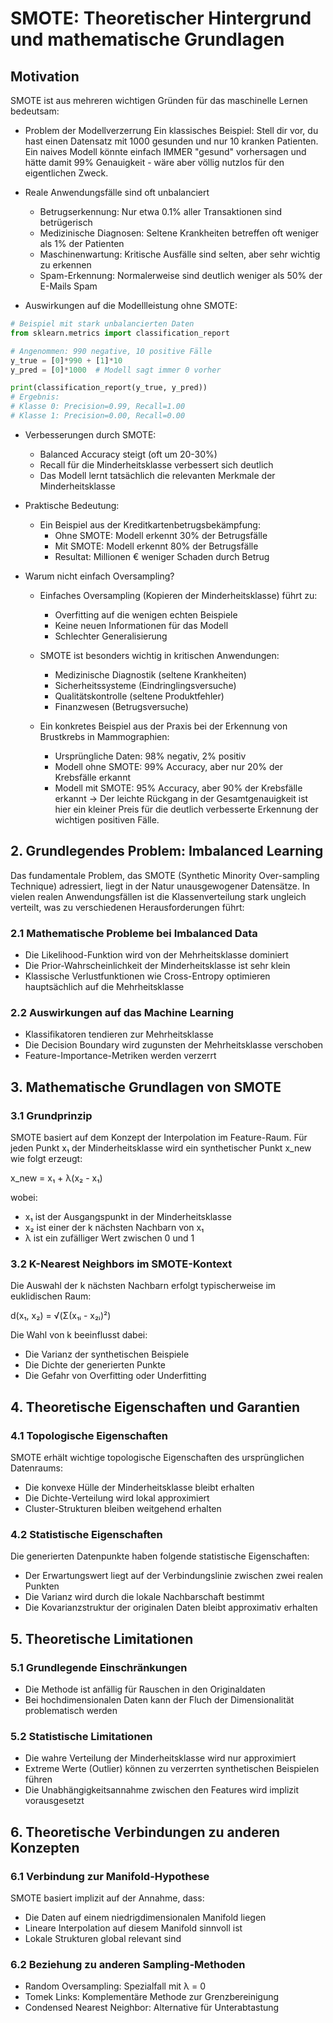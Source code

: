 # SMOTE: Theoretischer Hintergrund und mathematische Grundlagen

## Motivation

SMOTE ist aus mehreren wichtigen Gründen für das maschinelle Lernen bedeutsam:

- Problem der Modellverzerrung
   Ein klassisches Beispiel: Stell dir vor, du hast einen Datensatz mit 1000 gesunden und nur 10 kranken Patienten. Ein naives Modell könnte einfach IMMER "gesund" vorhersagen und hätte damit 99% Genauigkeit - wäre aber völlig nutzlos für den eigentlichen Zweck.


- Reale Anwendungsfälle sind oft unbalanciert
   
    - Betrugserkennung: Nur etwa 0.1% aller Transaktionen sind betrügerisch
    - Medizinische Diagnosen: Seltene Krankheiten betreffen oft weniger als 1% der Patienten
    - Maschinenwartung: Kritische Ausfälle sind selten, aber sehr wichtig zu erkennen
    - Spam-Erkennung: Normalerweise sind deutlich weniger als 50% der E-Mails Spam

- Auswirkungen auf die Modellleistung ohne SMOTE:
```python
# Beispiel mit stark unbalancierten Daten
from sklearn.metrics import classification_report

# Angenommen: 990 negative, 10 positive Fälle
y_true = [0]*990 + [1]*10
y_pred = [0]*1000  # Modell sagt immer 0 vorher

print(classification_report(y_true, y_pred))
# Ergebnis:
# Klasse 0: Precision=0.99, Recall=1.00
# Klasse 1: Precision=0.00, Recall=0.00
```


- Verbesserungen durch SMOTE:
    
    - Balanced Accuracy steigt (oft um 20-30%)
    - Recall für die Minderheitsklasse verbessert sich deutlich
    <!-- - ROC-AUC und PR-AUC Metriken werden realistischer -->
    - Das Modell lernt tatsächlich die relevanten Merkmale der Minderheitsklasse
  
- Praktische Bedeutung:
    
    - Ein Beispiel aus der Kreditkartenbetrugsbekämpfung:
        - Ohne SMOTE: Modell erkennt 30% der Betrugsfälle
        - Mit SMOTE: Modell erkennt 80% der Betrugsfälle
        - Resultat: Millionen € weniger Schaden durch Betrug

- Warum nicht einfach Oversampling?

    - Einfaches Oversampling (Kopieren der Minderheitsklasse) führt zu:
        - Overfitting auf die wenigen echten Beispiele
        - Keine neuen Informationen für das Modell
        - Schlechter Generalisierung
    
    - SMOTE ist besonders wichtig in kritischen Anwendungen:
        - Medizinische Diagnostik (seltene Krankheiten)
        - Sicherheitssysteme (Eindringlingsversuche)
        - Qualitätskontrolle (seltene Produktfehler)
        - Finanzwesen (Betrugsversuche)
    
    - Ein konkretes Beispiel aus der Praxis bei der Erkennung von Brustkrebs in Mammographien:
        - Ursprüngliche Daten: 98% negativ, 2% positiv
        - Modell ohne SMOTE: 99% Accuracy, aber nur 20% der Krebsfälle erkannt
        - Modell mit SMOTE: 95% Accuracy, aber 90% der Krebsfälle erkannt
        → Der leichte Rückgang in der Gesamtgenauigkeit ist hier ein kleiner Preis für die deutlich verbesserte Erkennung der wichtigen positiven Fälle.
    


## 2. Grundlegendes Problem: Imbalanced Learning

Das fundamentale Problem, das SMOTE (Synthetic Minority Over-sampling Technique) adressiert, liegt in der Natur unausgewogener Datensätze. In vielen realen Anwendungsfällen ist die Klassenverteilung stark ungleich verteilt, was zu verschiedenen Herausforderungen führt:

### 2.1 Mathematische Probleme bei Imbalanced Data
- Die Likelihood-Funktion wird von der Mehrheitsklasse dominiert
- Die Prior-Wahrscheinlichkeit der Minderheitsklasse ist sehr klein
- Klassische Verlustfunktionen wie Cross-Entropy optimieren hauptsächlich auf die Mehrheitsklasse

### 2.2 Auswirkungen auf das Machine Learning
- Klassifikatoren tendieren zur Mehrheitsklasse
- Die Decision Boundary wird zugunsten der Mehrheitsklasse verschoben
- Feature-Importance-Metriken werden verzerrt

## 3. Mathematische Grundlagen von SMOTE

### 3.1 Grundprinzip
SMOTE basiert auf dem Konzept der Interpolation im Feature-Raum. Für jeden Punkt x₁ der Minderheitsklasse wird ein synthetischer Punkt x_new wie folgt erzeugt:

x_new = x₁ + λ(x₂ - x₁)

wobei:
   - x₁ ist der Ausgangspunkt in der Minderheitsklasse
   - x₂ ist einer der k nächsten Nachbarn von x₁
   - λ ist ein zufälliger Wert zwischen 0 und 1

### 3.2 K-Nearest Neighbors im SMOTE-Kontext
Die Auswahl der k nächsten Nachbarn erfolgt typischerweise im euklidischen Raum:

d(x₁, x₂) = √(Σ(x₁ᵢ - x₂ᵢ)²)

Die Wahl von k beeinflusst dabei:
   - Die Varianz der synthetischen Beispiele
   - Die Dichte der generierten Punkte
   - Die Gefahr von Overfitting oder Underfitting

## 4. Theoretische Eigenschaften und Garantien

### 4.1 Topologische Eigenschaften
SMOTE erhält wichtige topologische Eigenschaften des ursprünglichen Datenraums:

   - Die konvexe Hülle der Minderheitsklasse bleibt erhalten
   - Die Dichte-Verteilung wird lokal approximiert
   - Cluster-Strukturen bleiben weitgehend erhalten

### 4.2 Statistische Eigenschaften
Die generierten Datenpunkte haben folgende statistische Eigenschaften:

   - Der Erwartungswert liegt auf der Verbindungslinie zwischen zwei realen Punkten
   - Die Varianz wird durch die lokale Nachbarschaft bestimmt
   - Die Kovarianzstruktur der originalen Daten bleibt approximativ erhalten

## 5. Theoretische Limitationen

### 5.1 Grundlegende Einschränkungen
 - Die Methode ist anfällig für Rauschen in den Originaldaten
 - Bei hochdimensionalen Daten kann der Fluch der Dimensionalität problematisch werden

### 5.2 Statistische Limitationen
 - Die wahre Verteilung der Minderheitsklasse wird nur approximiert
 - Extreme Werte (Outlier) können zu verzerrten synthetischen Beispielen führen
 - Die Unabhängigkeitsannahme zwischen den Features wird implizit vorausgesetzt
<!-- 
## 5. Erweiterungen des Basis-SMOTE-Algorithmus

### 5.1 Borderline-SMOTE
Fokussiert auf die Generierung von Beispielen nahe der Entscheidungsgrenze durch:
- Identifikation von Borderline-Beispielen
- Gewichtete Synthese basierend auf der Nähe zur Entscheidungsgrenze

### 5.2 Adaptive Synthetic Sampling (ADASYN)
Erweitert SMOTE durch:
- Adaptive Gewichtung der Syntheserate
- Berücksichtigung lokaler Dichteverhältnisse
- Dynamische Anpassung der Syntheseparameter

### 5.3 Safe-Level-SMOTE
Verbessert die Robustheit durch:
- Evaluation der "Sicherheit" einer Region
- Vermeidung der Synthese in unsicheren Regionen
- Adaptive Anpassung der Interpolationsparameter -->

## 6. Theoretische Verbindungen zu anderen Konzepten

### 6.1 Verbindung zur Manifold-Hypothese
SMOTE basiert implizit auf der Annahme, dass:
- Die Daten auf einem niedrigdimensionalen Manifold liegen
- Lineare Interpolation auf diesem Manifold sinnvoll ist
- Lokale Strukturen global relevant sind

### 6.2 Beziehung zu anderen Sampling-Methoden
- Random Oversampling: Spezialfall mit λ = 0
- Tomek Links: Komplementäre Methode zur Grenzbereinigung
- Condensed Nearest Neighbor: Alternative für Unterabtastung